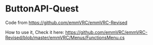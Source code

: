 # ButtonAPI-Quest
Code from https://github.com/emmVRC/emmVRC-Revised

How to use it, Check it here:
https://github.com/emmVRC/emmVRC-Revised/blob/master/emmVRC/Menus/FunctionsMenu.cs
